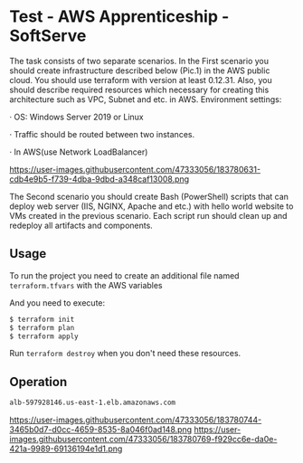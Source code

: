 # Test - AWS Apprenticeship - SoftServe

The task consists of two separate scenarios. In the First scenario you should create infrastructure described below (Pic.1) in the AWS public cloud. You should use terraform with version at least 0.12.31. Also, you should describe required resources which necessary for creating this architecture such as VPC, Subnet and etc. in AWS. Environment settings:

· OS: Windows Server 2019 or Linux

· Traffic should be routed between two instances.

· In AWS(use Network LoadBalancer)

https://user-images.githubusercontent.com/47333056/183780631-cdb4e9b5-f739-4dba-9dbd-a348caf13008.png

The Second scenario you should create Bash (PowerShell) scripts that can deploy web server (IIS, NGINX, Apache and etc.) with hello world website to VMs created in the previous scenario. Each script run should clean up and redeploy all artifacts and components.

## Usage

To run the project you need to create an additional file named `terraform.tfvars` with the AWS variables

And you need to execute:

```bash
$ terraform init
$ terraform plan
$ terraform apply
```
Run `terraform destroy` when you don't need these resources.

## Operation
```bash
alb-597928146.us-east-1.elb.amazonaws.com
```
https://user-images.githubusercontent.com/47333056/183780744-3465b0d7-d0cc-4659-8535-8a046f0ad148.png
https://user-images.githubusercontent.com/47333056/183780769-f929cc6e-da0e-421a-9989-69136194e1d1.png